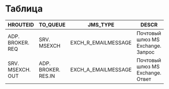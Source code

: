 # Таблица
| HROUTEID | TO_QUEUE | JMS_TYPE | DESCR  | FAULT_QUEUE	| BANK |
| ------ | ----- | ------ | -----	| -----	| ---: |
| ADP. BROKER. REQ	| SRV. MSEXCH | EXCH_R_EMAILMESSAGE	| Почтовый шлюз MS Exchange. Запрос |	ADP.BROKER. RES.IN	| SKB, GEB  |
| SRV. MSEXCH. OUT	| ADP. BROKER. RES.IN	| EXCH_A_EMAILMESSAGE |	Почтовый шлюз MS Exchange. Ответ  |	ADP.BROKER. RES.IN	| SKB, GEB  |

